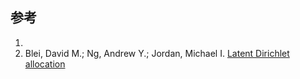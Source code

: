 
参考
----

1. 
2. Blei, David M.; Ng, Andrew Y.; Jordan, Michael I. [Latent Dirichlet allocation](http://jmlr.csail.mit.edu/papers/v3/blei03a.html)

